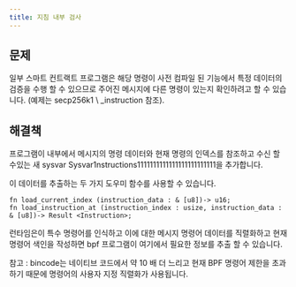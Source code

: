 ```yaml
---
title: 지침 내부 검사
---
```


## 문제

일부 스마트 컨트랙트 프로그램은 해당 명령이 사전 컴파일 된 기능에서 특정 데이터의 검증을 수행 할 수 있으므로 주어진 메시지에 다른 명령이 있는지 확인하려고 할 수 있습니다. (예제는 secp256k1 \ _instruction 참조).

## 해결책

프로그램이 내부에서 메시지의 명령 데이터와 현재 명령의 인덱스를 참조하고 수신 할 수있는 새 sysvar Sysvar1nstructions1111111111111111111111111을 추가합니다.

이 데이터를 추출하는 두 가지 도우미 함수를 사용할 수 있습니다.

```
fn load_current_index (instruction_data : & [u8])-> u16;
fn load_instruction_at (instruction_index : usize, instruction_data : & [u8])-> Result <Instruction>;
```

런타임은이 특수 명령어를 인식하고 이에 대한 메시지 명령어 데이터를 직렬화하고 현재 명령어 색인을 작성하면 bpf 프로그램이 여기에서 필요한 정보를 추출 할 수 있습니다.

참고 : bincode는 네이티브 코드에서 약 10 배 더 느리고 현재 BPF 명령어 제한을 초과하기 때문에 명령어의 사용자 지정 직렬화가 사용됩니다.
